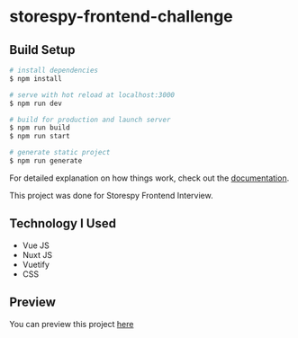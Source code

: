 # storespy-frontend-challenge

## Build Setup

```bash
# install dependencies
$ npm install

# serve with hot reload at localhost:3000
$ npm run dev

# build for production and launch server
$ npm run build
$ npm run start

# generate static project
$ npm run generate
```

For detailed explanation on how things work, check out the [documentation](https://nuxtjs.org).

This project was done for Storespy Frontend Interview.

## Technology I Used

 - Vue JS
 - Nuxt JS
 - Vuetify
 - CSS


 ## Preview

 You can preview this project [here]() 